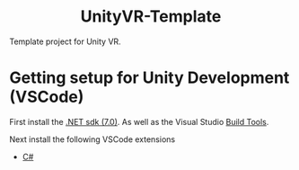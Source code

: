 <div align="center">

# UnityVR-Template

</div>

Template project for Unity VR.

# Getting setup for Unity Development (VSCode)

First install the [.NET sdk (7.0)](https://dotnet.microsoft.com/en-us/download). As well as the Visual Studio [Build Tools](https://visualstudio.microsoft.com/downloads/#build-tools-for-visual-studio-2022).

Next install the following VSCode extensions
- [C#](https://marketplace.visualstudio.com/items?itemName=ms-dotnettools.csharp)

